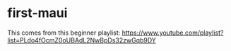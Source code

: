 # first-maui
This comes from this beginner playlist: https://www.youtube.com/playlist?list=PLdo4fOcmZ0oUBAdL2NwBpDs32zwGqb9DY
